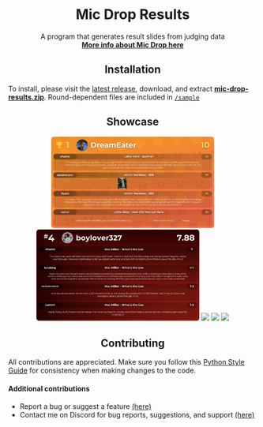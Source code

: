 <h1 align="center">Mic Drop Results</h1>

<p align="center">
  A program that generates result slides from judging data<br>
  <a href="https://discord.gg/ZeGWzgvFcR"><b>More info about Mic Drop here</b></a>
</p>


<h2 align="center">Installation</h2>

To install, please visit the [latest release](https://github.com/berkeleyfx/mic-drop-results/releases/), download, and extract [**mic-drop-results.zip**](https://github.com/berkeleyfx/mic-drop-results/releases/latest/download/mic-drop-results.zip). Round-dependent files are included in [`/sample`](./sample)


<h2 align="center">Showcase</h2>

<p align="center">
  <a href="https://raw.githubusercontent.com/berkeleyfx/mic-drop-results/main/.github/assets/showcase/1.png"><img src=".github/assets/showcase/1.png" width=330></a>
  <a href="https://raw.githubusercontent.com/berkeleyfx/mic-drop-results/main/.github/assets/showcase/2.png"><img src=".github/assets/showcase/2.png" width=330></a>
  <a href="https://raw.githubusercontent.com/berkeleyfx/mic-drop-results/main/.github/assets/showcase/3.png"><img src=".github/assets/showcase/3.png" width=330></a>
  <a href="https://raw.githubusercontent.com/berkeleyfx/mic-drop-results/main/.github/assets/showcase/4.png"><img src=".github/assets/showcase/4.png" width=330></a>
  <a href="https://raw.githubusercontent.com/berkeleyfx/mic-drop-results/main/.github/assets/showcase/5.png"><img src=".github/assets/showcase/5.png" width=330></a>
</p>


<h2 align="center">Contributing</h2>

All contributions are appreciated. Make sure you follow this [Python Style Guide](https://peps.python.org/pep-0008/) for consistency when making changes to the code.

#### Additional contributions
- Report a bug or suggest a feature [(here)](https://github.com/berkeleyfx/mic-drop-results/issues/new/choose)
- Contact me on Discord for bug reports, suggestions, and support [(here)](https://discord.com/users/1010885414850154587)
